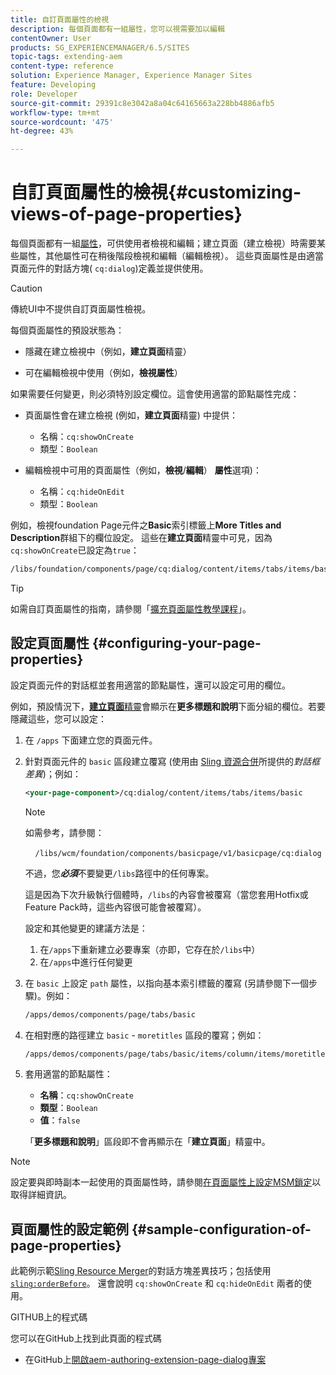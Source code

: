 ```yaml
---
title: 自訂頁面屬性的檢視
description: 每個頁面都有一組屬性，您可以視需要加以編輯
contentOwner: User
products: SG_EXPERIENCEMANAGER/6.5/SITES
topic-tags: extending-aem
content-type: reference
solution: Experience Manager, Experience Manager Sites
feature: Developing
role: Developer
source-git-commit: 29391c8e3042a8a04c64165663a228bb4886afb5
workflow-type: tm+mt
source-wordcount: '475'
ht-degree: 43%

---
```


# 自訂頁面屬性的檢視{#customizing-views-of-page-properties}

每個頁面都有一組[屬性](/help/sites-authoring/editing-page-properties.md)，可供使用者檢視和編輯；建立頁面（建立檢視）時需要某些屬性，其他屬性可在稍後階段檢視和編輯（編輯檢視）。 這些頁面屬性是由適當頁面元件的對話方塊( `cq:dialog`)定義並提供使用。

>[!CAUTION]
>
>傳統UI中不提供自訂頁面屬性檢視。

每個頁面屬性的預設狀態為：

* 隱藏在建立檢視中（例如，**建立頁面**&#x200B;精靈）

* 可在編輯檢視中使用（例如，**檢視屬性**）

如果需要任何變更，則必須特別設定欄位。這會使用適當的節點屬性完成：

* 頁面屬性會在建立檢視 (例如，**建立頁面**&#x200B;精靈) 中提供：

   * 名稱：`cq:showOnCreate`
   * 類型：`Boolean`

* 編輯檢視中可用的頁面屬性（例如，**檢視**/**編輯**） **屬性**&#x200B;選項)：

   * 名稱：`cq:hideOnEdit`
   * 類型：`Boolean`

例如，檢視foundation Page元件之&#x200B;**Basic**&#x200B;索引標籤上&#x200B;**More Titles and Description**&#x200B;群組下的欄位設定。 這些在&#x200B;**建立頁面**&#x200B;精靈中可見，因為`cq:showOnCreate`已設定為`true`：

```xml
/libs/foundation/components/page/cq:dialog/content/items/tabs/items/basic/items/column/items/moretitles
```

>[!TIP]
>
>如需自訂頁面屬性的指南，請參閱「[擴充頁面屬性教學課程](https://experienceleague.adobe.com/docs/experience-manager-learn/sites/developing/page-properties-technical-video-develop.html?lang=zh-Hant)」。

## 設定頁面屬性 {#configuring-your-page-properties}

設定頁面元件的對話框並套用適當的節點屬性，還可以設定可用的欄位。

例如，預設情況下，[**建立頁面**&#x200B;精靈](/help/sites-authoring/managing-pages.md#creating-a-new-page)會顯示在&#x200B;**更多標題和說明**&#x200B;下面分組的欄位。若要隱藏這些，您可以設定：

1. 在 `/apps` 下面建立您的頁面元件。
1. 針對頁面元件的 `basic` 區段建立覆寫 (使用由 [Sling 資源合併](/help/sites-developing/sling-resource-merger.md)所提供的&#x200B;*對話框差異*)；例如：

   ```xml
   <your-page-component>/cq:dialog/content/items/tabs/items/basic
   ```

   >[!NOTE]
   >
   >如需參考，請參閱：
   >
   >    `/libs/wcm/foundation/components/basicpage/v1/basicpage/cq:dialog`
   >
   >不過，您&#x200B;***必須***&#x200B;不要變更`/libs`路徑中的任何專案。
   >
   >這是因為下次升級執行個體時，`/libs`的內容會被覆寫（當您套用Hotfix或Feature Pack時，這些內容很可能會被覆寫）。
   >
   >設定和其他變更的建議方法是：
   >
   >1. 在`/apps`下重新建立必要專案（亦即，它存在於`/libs`中）
   >1. 在`/apps`中進行任何變更

1. 在 `basic` 上設定 `path` 屬性，以指向基本索引標籤的覆寫 (另請參閱下一個步驟)。例如：

   ```xml
   /apps/demos/components/page/tabs/basic
   ```

1. 在相對應的路徑建立 `basic` - `moretitles` 區段的覆寫；例如：

   ```xml
   /apps/demos/components/page/tabs/basic/items/column/items/moretitles
   ```

1. 套用適當的節點屬性：

   * **名稱**：`cq:showOnCreate`
   * **類型**：`Boolean`
   * **值**：`false`

   「**更多標題和說明**」區段即不會再顯示在「**建立頁面**」精靈中。

>[!NOTE]
>
>設定要與即時副本一起使用的頁面屬性時，請參閱[在頁面屬性上設定MSM鎖定](/help/sites-developing/extending-msm.md#configuring-msm-locks-on-page-properties-touch-enabled-ui)以取得詳細資訊。

## 頁面屬性的設定範例 {#sample-configuration-of-page-properties}

此範例示範[Sling Resource Merger](/help/sites-developing/sling-resource-merger.md)的對話方塊差異技巧；包括使用[`sling:orderBefore`](/help/sites-developing/sling-resource-merger.md#properties)。 還會說明 `cq:showOnCreate` 和 `cq:hideOnEdit` 兩者的使用。

GITHUB上的程式碼

您可以在GitHub上找到此頁面的程式碼

* 在GitHub上[開啟aem-authoring-extension-page-dialog專案](https://github.com/Adobe-Marketing-Cloud/aem-authoring-extension-page-dialog)
